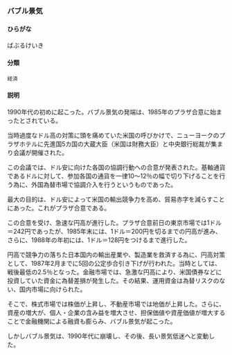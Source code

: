 <div style="display:none;">

## [あ行](securities-terms?id=あ行)
## [か行](securities-terms?id=か行)
## [さ行](securities-terms?id=さ行)
## [た行](securities-terms?id=た行)
## [な行](securities-terms?id=な行)
## [は行](securities-terms?id=は行)

</div>

### バブル景気

#### ひらがな

ばぶるけいき

#### 分類

`経済`

#### 説明

1990年代の初めに起こった。バブル景気の発端は、1985年のプラザ合意に始まったとされている。
当時過度なドル高の対策に頭を痛めていた米国の呼びかけで、ニューヨークのプラザホテルに先進国5カ国の大蔵大臣（米国は財務大臣）と中央銀行総裁が集まり会議が開催された。
この会議では、ドル安に向けた各国の協調行動への合意が発表された。基軸通貨であるドルに対して、参加各国の通貨を一律10～12％の幅で切り下げることを行う為に、外国為替市場で協調介入を行うというものであった。
最大の目的は、ドル安によって米国の輸出競争力を高め、貿易赤字を減らすことにあった。これがプラザ合意である。
この合意を受け、急速な円高が進行した。プラザ合意前日の東京市場では1ドル＝242円であったが、1985年末には、1ドル＝200円を切るまでの円高が進み、さらに、1988年の年初には、1ドル＝128円をつけるまで進行した。
円高で競争力の落ちた日本国内の輸出産業や、製造業を救済する為に、円高対策として、1987年2月までに5回の公定歩合引き下げが行われた。当時としては、戦後最低の2.5％となった。金融市場では、急激な円高により、米国債券などに投資していた資金に為替差損が発生した。その結果、運用資金は為替リスクのない、国内市場に向けられた。
そこで、株式市場では株価が上昇し、不動産市場では地価が上昇した。さらに、資産の増大が、個人・企業の含み益を増大させ、担保価値や資産価値が増大することで金融機関による融資も膨らみ、バブル景気が起こった。
しかしバブル景気は、1990年代に崩壊し、その後、長い景気低迷へと変動した。 

<div style="display:none;">

## [ま行](securities-terms?id=ま行)
## [や行](securities-terms?id=や行)
## [ら行](securities-terms?id=ら行)
## [わ行](securities-terms?id=わ行)
## [英数字・記号](securities-terms?id=英数字・記号)

</div>

